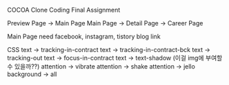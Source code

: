 COCOA Clone Coding Final Assignment

Preview Page -> Main Page
Main Page -> Detail Page
-> Career Page

Main Page need facebook, instagram, tistory blog link

CSS
text -> tracking-in-contract
text -> tracking-in-contract-bck
text -> tracking-out
text -> focus-in-contract
text -> text-shadow (이걸 img에 부여할 수 있을까??)
attention -> vibrate
attention -> shake
attention -> jello
background -> all
